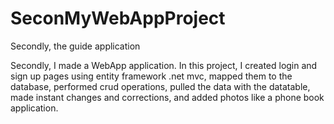 # SeconMyWebAppProject
 Secondly, the guide application
 
Secondly, I made a WebApp application. In this project, I created login and sign up pages using entity framework .net mvc, mapped them to the database, performed crud operations, pulled the data with the datatable, made instant changes and corrections, and added photos like a phone book application.
